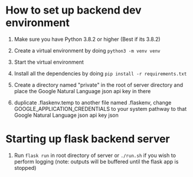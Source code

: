 # How to set up backend dev environment

1.  Make sure you have Python 3.8.2 or higher (Best if its 3.8.2)

2.  Create a virtual environment by doing ```python3 -m venv venv```

3.  Start the virtual environment

4.  Install all the dependencies by doing ```pip install -r requirements.txt```

5.  Create a directory named "private" in the root of server directory and place the Google Natural Language json api key in there

6.  duplicate .flaskenv.temp to another file named .flaskenv, change GOOGLE_APPLICATION_CREDENTIALS to your system pathway to that Google Natural Language json api key json 



# Starting up flask backend server

1. Run ```flask run``` in root directory of server or ```./run.sh``` if you wish to perform logging (note: outputs will be buffered until the flask app is stopped)




